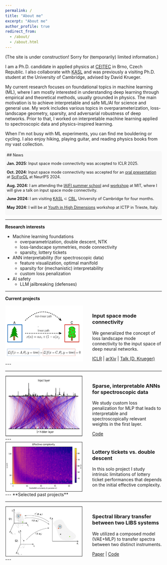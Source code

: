 ```yaml
---
permalink: /
title: "About me"
excerpt: "About me"
author_profile: true
redirect_from: 
  - /about/
  - /about.html
---
```


(The site is under construction! Sorry for (temporarily) limited information.)


I am a Ph.D. candidate in applied physics at [CEITEC](https://www.ceitec.eu/) in Brno, Czech Republic. I also collaborate with [KASL](https://www.kasl.ai/) and was previously a visiting Ph.D. student at the University of Cambridge, advised by David Krueger.

My current research focuses on foundational topics in machine learning (ML), where I am mostly interested in understanding deep learning through empirical and theoretical methods, usually grounded in physics. The main motivation is to achieve interpretable and safe ML/AI for science and general use. My work includes various topics in overparameterization, loss-landscape geometry, sparsity, and adversarial robustness of deep networks.
Prior to that, I worked on interpretable machine learning applied to spectroscopic data and physics-inspired learning.

When I'm not busy with ML experiments, you can find me bouldering or cycling. I also enjoy hiking, playing guitar, and reading physics books from my vast collection.

<div class="news-section" markdown="1">
## News

**Jan. 2025:** Input space mode connectivity was accepted to ICLR 2025.

**Oct. 2024:** Input space mode connectivity was accepted for an [oral presentation](https://neurips.cc/virtual/2024/workshop/84741#collapse-sl-109173) at [SciForDL](https://scienceofdlworkshop.github.io/) at NeurIPS 2024.

**Aug. 2024:** I am attending the [IAIFI summer school](https://iaifi.org/phd-summer-school.html) and [workshop](https://iaifi.org/summer-workshop.html) at MIT, where I will give a talk on input space mode connectivity.

**June 2024:** I am visiting [KASL](https://www.kasl.ai/) $\subset$ [CBL](https://mlg.eng.cam.ac.uk/), University of Cambridge for four months.

**May 2024:** I will be at [Youth in High Dimensions](https://indico.ictp.it/event/10478) workshop at ICTP in Trieste, Italy.

</div>

<style>
.news-section {
    background-color: #f8f8f8;
    padding: 5px;
    border-radius: 5px;
    font-size: 0.9em;
    /* margin: 5px 0; */
}
</style>

---
**Research interests**
* Machine learning foundations
  * overparametrization, double descent, NTK 
  * loss-landscape symmetries, mode connectivity
  * sparsity, lottery tickets
* ANN interpretability (for spectroscopic data)
  * feature visualization, optimal manifold
  * sparsity for (mechanistic) interpretability
  * custom loss penalization 
* AI safety
  * LLM jailbreaking (defenses)


---
**Current projects**
<div style="display: flex;">
  <!-- Image on the left -->
  <img src="/images/mode_connectivity.png" alt="Description" style="width: 250px; height: 150;">

  <!-- Content on the right -->
  <div style="margin-left: 30px;">
    <h3>Input space mode connectivity</h3>  <!-- Title -->
    <p>We generalized the concept of loss landscape mode connectivity to the input space of deep neural networks.</p>  <!-- Description -->
    <a href="https://openreview.net/forum?id=3qeOy7HwUT">ICLR</a> | <a href="https://arxiv.org/abs/2409.05800">arXiv</a> | <a href="https://neurips.cc/virtual/2024/workshop/84741#collapse-sl-109173">Talk (D. Krueger)</a>  <!-- Links -->
  </div>
</div>
---

---
<div style="display: flex;">
  <!-- Image on the left -->
  <img src="/images/sparsity_custom.png" alt="Description" style="width: 250px; height: 150;">

  <!-- Content on the right -->
  <div style="margin-left: 30px;">
    <h3>Sparse, interpretable ANNs for spectroscopic data</h3>  <!-- Title -->
    <p>We study custom loss penalization for MLP that leads to interpretable and spectroscopically relevant weights in the first layer.</p>  <!-- Description -->
    <a href="https://github.com/JVrabel/custom_loss_sparsity">Code</a>  <!-- Links -->
  </div>
</div>
---
<div style="display: flex;">
  <!-- Image on the left -->
  <img src="/images/double_descent.png" alt="Description" style="width: 250px; height: 150;">

  <!-- Content on the right -->
  <div style="margin-left: 30px;">
    <h3>Lottery tickets vs. double descent</h3>  <!-- Title -->
    <p>In this solo project I study intrinsic limitations of lottery ticket performances that depends on the initial effective complexity. </p>  <!-- Description -->

  </div>
</div>
---
**Selected past projects**

---
<div style="display: flex;">
  <!-- Image on the left -->
  <img src="/images/spectra_transfer.png" alt="Description" style="width: 250px; height: 150;">

  <!-- Content on the right -->
  <div style="margin-left: 30px;">
    <h3>Spectral library transfer between two LIBS systems</h3>  <!-- Title -->
    <p>We utilized a composed model (VAE+MLP) to transfer spectra between two distinct instruments.</p>  <!-- Description -->
    <a href="https://doi.org/10.1039/D2JA00406B">Paper</a> | <a href="https://github.com/LIBS-ML-team/libs-transfer-library">Code</a>  <!-- Links -->
  </div>
</div>
---